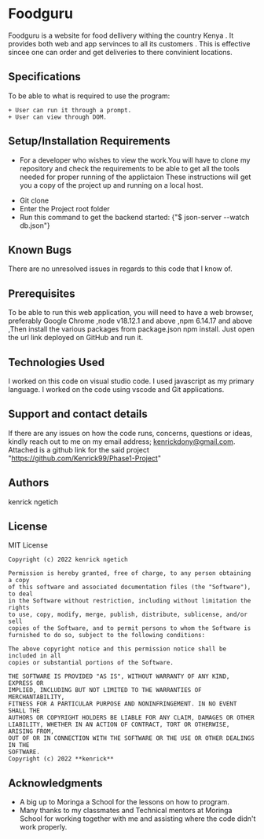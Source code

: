 # Foodguru

Foodguru is a website for food dellivery withing the country Kenya . It provides both web and app servinces to all its customers . This is effective sincee one can order and get deliveries to there convinient locations.
## Specifications
To be able to
what is required to use the program:
```
+ User can run it through a prompt.
+ User can view through DOM.

```
## Setup/Installation Requirements
* For a developer who wishes to view the work.You will have to clone my repository and check the requirements to be able to get all the tools needed for proper running of the applictaion 
These instructions will get you a copy of the project up and running on a local host.
+ Git clone 
+ Enter the Project root folder 
+ Run this command to get the backend started: {"$ json-server --watch db.json"}


## Known Bugs
There are no unresolved issues in regards to this code that I know of.

## Prerequisites
To be able to run this web application, you will need to have a web browser, preferably Google Chrome ,node v18.12.1 and above ,npm 6.14.17 and above ,Then install the various packages from package.json npm install.
Just open the url link deployed on GitHub and run it.


## Technologies Used
I worked on this code on visual studio code. I used javascript as my primary language. I worked on  the code using vscode and Git applications.

## Support and contact details
If there are any issues on how the code runs, concerns, questions or ideas, kindly reach out to me on my email address; 
kenrickdony@gmail.com.
Attached is a github link for the said project "https://github.com/Kenrick99/Phase1-Project"

## Authors

kenrick ngetich
## License
MIT License
```
Copyright (c) 2022 kenrick ngetich

Permission is hereby granted, free of charge, to any person obtaining a copy
of this software and associated documentation files (the "Software"), to deal
in the Software without restriction, including without limitation the rights
to use, copy, modify, merge, publish, distribute, sublicense, and/or sell
copies of the Software, and to permit persons to whom the Software is
furnished to do so, subject to the following conditions:

The above copyright notice and this permission notice shall be included in all
copies or substantial portions of the Software.

THE SOFTWARE IS PROVIDED "AS IS", WITHOUT WARRANTY OF ANY KIND, EXPRESS OR
IMPLIED, INCLUDING BUT NOT LIMITED TO THE WARRANTIES OF MERCHANTABILITY,
FITNESS FOR A PARTICULAR PURPOSE AND NONINFRINGEMENT. IN NO EVENT SHALL THE
AUTHORS OR COPYRIGHT HOLDERS BE LIABLE FOR ANY CLAIM, DAMAGES OR OTHER
LIABILITY, WHETHER IN AN ACTION OF CONTRACT, TORT OR OTHERWISE, ARISING FROM,
OUT OF OR IN CONNECTION WITH THE SOFTWARE OR THE USE OR OTHER DEALINGS IN THE
SOFTWARE.
Copyright (c) 2022 **kenrick**
```
## Acknowledgments

* A big up to Moringa a School for the lessons on how to program.
* Many thanks to my classmates and Technical mentors at Moringa School for working together 
   with me and assisting where the code didn't work properly.
